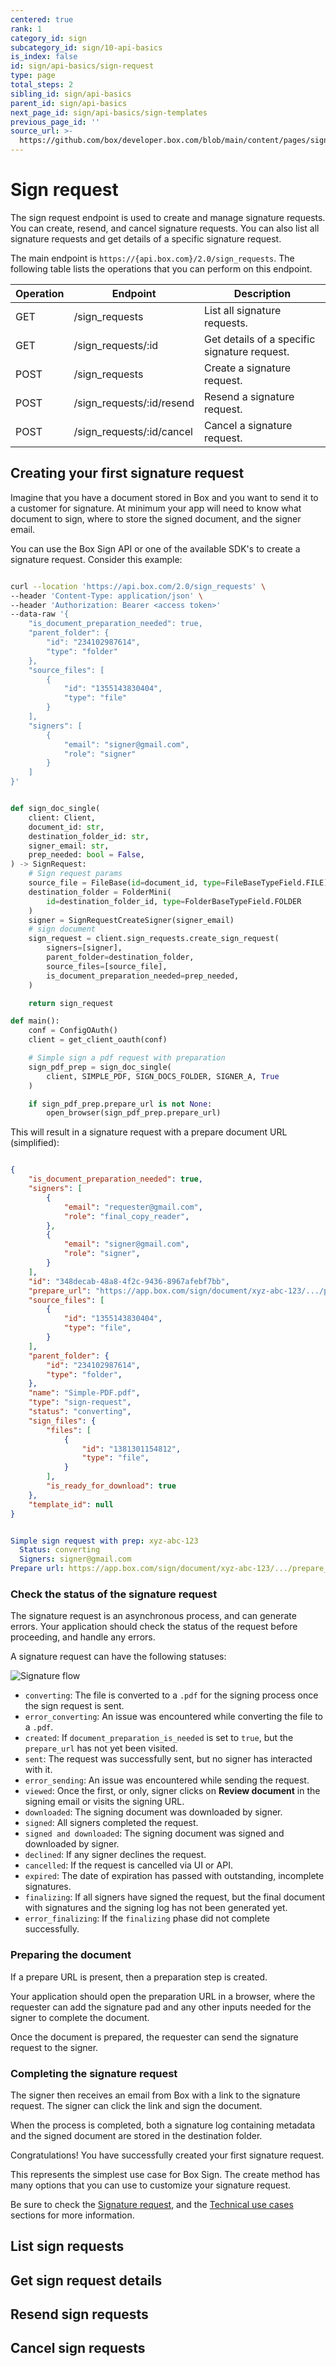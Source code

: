 ```yaml
---
centered: true
rank: 1
category_id: sign
subcategory_id: sign/10-api-basics
is_index: false
id: sign/api-basics/sign-request
type: page
total_steps: 2
sibling_id: sign/api-basics
parent_id: sign/api-basics
next_page_id: sign/api-basics/sign-templates
previous_page_id: ''
source_url: >-
  https://github.com/box/developer.box.com/blob/main/content/pages/sign/10-api-basics/10-sign-request.md
---
```

# Sign request

The sign request endpoint is used to create and manage signature requests.
You can create, resend, and cancel signature requests.
You can also list all signature requests and get details
of a specific signature request.

The main endpoint is `https://{api.box.com}/2.0/sign_requests`.
The following table lists the operations that you can perform on this endpoint.

| Operation | Endpoint | Description |
| --- | --- | --- |
| GET | /sign_requests | List all signature requests. |
| GET | /sign_requests/:id | Get details of a specific signature request. |
| POST | /sign_requests | Create a signature request. |
| POST | /sign_requests/:id/resend | Resend a signature request. |
| POST | /sign_requests/:id/cancel | Cancel a signature request. |

## Creating your first signature request

Imagine that you have a document stored in Box and you want to send it to a
customer for signature. At minimum your app will need to know what document to
sign, where to store the signed document, and the signer email.

You can use the Box Sign API or one of the available SDK's to create a
signature request. Consider this example:

<Tabs>

<Tab title='cURL'>

```bash

curl --location 'https://api.box.com/2.0/sign_requests' \
--header 'Content-Type: application/json' \
--header 'Authorization: Bearer <access token>'
--data-raw '{
    "is_document_preparation_needed": true,
    "parent_folder": {
        "id": "234102987614",
        "type": "folder"
    },
    "source_files": [
        {
            "id": "1355143830404",
            "type": "file"
        }
    ],
    "signers": [
        {
            "email": "signer@gmail.com",
            "role": "signer"
        }
    ]
}'

```

</Tab>

<Tab title='Python Gen SDK'>

```python

def sign_doc_single(
    client: Client,
    document_id: str,
    destination_folder_id: str,
    signer_email: str,
    prep_needed: bool = False,
) -> SignRequest:
    # Sign request params
    source_file = FileBase(id=document_id, type=FileBaseTypeField.FILE)
    destination_folder = FolderMini(
        id=destination_folder_id, type=FolderBaseTypeField.FOLDER
    )
    signer = SignRequestCreateSigner(signer_email)
    # sign document
    sign_request = client.sign_requests.create_sign_request(
        signers=[signer],
        parent_folder=destination_folder,
        source_files=[source_file],
        is_document_preparation_needed=prep_needed,
    )

    return sign_request

def main():
    conf = ConfigOAuth()
    client = get_client_oauth(conf)

    # Simple sign a pdf request with preparation
    sign_pdf_prep = sign_doc_single(
        client, SIMPLE_PDF, SIGN_DOCS_FOLDER, SIGNER_A, True
    )

    if sign_pdf_prep.prepare_url is not None:
        open_browser(sign_pdf_prep.prepare_url)

```

</Tab>

</Tabs>

This will result in a signature request with a prepare document URL
(simplified):

<Tabs>

<Tab title='cURL'>

```json

{
    "is_document_preparation_needed": true,
    "signers": [
        {
            "email": "requester@gmail.com",
            "role": "final_copy_reader",
        },
        {
            "email": "signer@gmail.com",
            "role": "signer",
        }
    ],
    "id": "348decab-48a8-4f2c-9436-8967afebf7bb",
    "prepare_url": "https://app.box.com/sign/document/xyz-abc-123/.../prepare_doc/",
    "source_files": [
        {
            "id": "1355143830404",
            "type": "file",
        }
    ],
    "parent_folder": {
        "id": "234102987614",
        "type": "folder",
    },
    "name": "Simple-PDF.pdf",
    "type": "sign-request",
    "status": "converting",
    "sign_files": {
        "files": [
            {
                "id": "1381301154812",
                "type": "file",
            }
        ],
        "is_ready_for_download": true
    },
    "template_id": null
}

```

</Tab>

<Tab title='Python Gen SDK'>

```YAML

Simple sign request with prep: xyz-abc-123
  Status: converting
  Signers: signer@gmail.com
Prepare url: https://app.box.com/sign/document/xyz-abc-123/.../prepare_doc/

```

</Tab>

</Tabs>

### Check the status of the signature request

The signature request is an asynchronous process, and can generate errors.
Your application should check the status of the request before proceeding, and
handle any errors.

A signature request can have the following statuses:

![Signature flow](images/basic-sign-flow.png)

- `converting`: The file is converted to a `.pdf` for the signing process once
the sign request is sent.
- `error_converting`: An issue was encountered while converting the file to a
`.pdf`.
- `created`: If `document_preparation_is_needed` is set to `true`, but the
`prepare_url` has not yet been visited.
- `sent`: The request was successfully sent, but no signer has interacted with
it.
- `error_sending`: An issue was encountered while sending the request.
- `viewed`: Once the first, or only, signer clicks on **Review document** in
the signing email or visits the signing URL.
- `downloaded`: The signing document was downloaded by signer.
- `signed`: All signers completed the request.
- `signed and downloaded`: The signing document was signed and downloaded by
signer.
- `declined`: If any signer declines the request.
- `cancelled`: If the request is cancelled via UI or API.
- `expired`: The date of expiration has passed with outstanding, incomplete
signatures.
- `finalizing`: If all signers have signed the request,
but the final document with signatures and the signing
log has not been generated yet.
- `error_finalizing`: If the `finalizing` phase did not complete successfully.

### Preparing the document

If a prepare URL is present, then a preparation step is created.

Your application should open the preparation URL in a browser, where the
requester can add the signature pad and any other inputs needed for the signer
to complete the document.

Once the document is prepared, the requester can send the signature request to
the signer.

### Completing the signature request

The signer then receives an email from Box with a link to the signature
request. The signer can click the link and sign the document.

When the process is completed, both a signature log containing metadata and
the signed document are stored in the destination folder.

Congratulations! You have successfully created your first signature request.

<Message type='notice'>

This represents the simplest use case for Box Sign. The create method has many
options that you can use to customize your signature request.

Be sure to check the [Signature request][signature-request], and the
[Technical use cases][technical-use-cases] sections for more
information.

</Message>

## List sign requests

## Get sign request details

## Resend sign requests

## Cancel sign requests

[signature-request]:page://sign/signature-request
[technical-use-cases]:page://sign/technical-use-cases